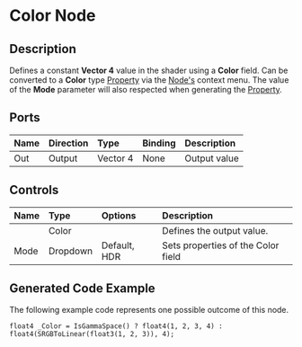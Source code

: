 # Color Node

## Description

Defines a constant **Vector 4** value in the shader using a **Color** field. Can be converted to a **Color** type [Property](Property-Types.md) via the [Node's](Node.md) context menu. The value of the **Mode** parameter will also respected when generating the [Property](Property-Types.md).

## Ports

| Name        | Direction           | Type  | Binding | Description |
|:------------ |:-------------|:-----|:---|:---|
| Out | Output      |    Vector 4 | None | Output value |

## Controls

| Name        | Type           | Options  | Description |
|:------------ |:-------------|:-----|:---|
|       | Color |  | Defines the output value. |
| Mode  | Dropdown | Default, HDR | Sets properties of the Color field |

## Generated Code Example

The following example code represents one possible outcome of this node.

```
float4 _Color = IsGammaSpace() ? float4(1, 2, 3, 4) : float4(SRGBToLinear(float3(1, 2, 3)), 4);
```